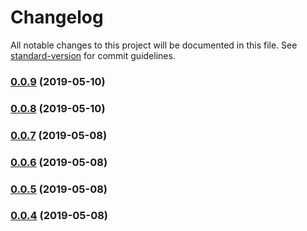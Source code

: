 # Changelog

All notable changes to this project will be documented in this file. See [standard-version](https://github.com/conventional-changelog/standard-version) for commit guidelines.

### [0.0.9](https://github.com/yahsan2/nuxt-module-api-mapper/compare/v0.0.8...v0.0.9) (2019-05-10)



### [0.0.8](https://github.com/yahsan2/nuxt-module-api-mapper/compare/v0.0.7...v0.0.8) (2019-05-10)



### [0.0.7](https://github.com/yahsan2/nuxt-module-api-mapper/compare/v0.0.6...v0.0.7) (2019-05-08)



### [0.0.6](https://github.com/yahsan2/nuxt-module-api-mapper/compare/v0.0.5...v0.0.6) (2019-05-08)



### [0.0.5](https://github.com/yahsan2/nuxt-module-api-mapper/compare/v0.0.4...v0.0.5) (2019-05-08)



### [0.0.4](https://github.com/yahsan2/nuxt-module-api-mapper/compare/v0.0.3...v0.0.4) (2019-05-08)
